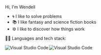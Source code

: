 Hi, I'm Wendell

- 🌀️ I like to solve problems 
- 📚️ I like fantasy and science fiction books 
- ⚙️ I like to discover how things work

👨‍💻️ Languages and tech stack:

[<img align="left" alt="Visual Studio Code" src="https://camo.githubusercontent.com/491ff5812e42ad2eb2a853b50a3a9c7ae65c63e0060b28446f49d8fe86a75e24/68747470733a2f2f696d672e736869656c64732e696f2f62616467652f2d446f636b65722d6666663f266c6f676f3d446f636b6572" />][github]
[<img align="left" alt="Visual Studio Code" src="https://camo.githubusercontent.com/5f80eafcf0ce19f9ab9a7f567205ddc53435f466a4d17bd5f8a1020e7f413a04/68747470733a2f2f696d672e736869656c64732e696f2f62616467652f2d537072696e672d6666663f266c6f676f3d537072696e67" />][github]

[github]: https://github.com/wen-dell